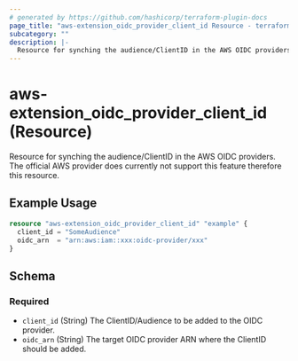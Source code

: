 ```yaml
---
# generated by https://github.com/hashicorp/terraform-plugin-docs
page_title: "aws-extension_oidc_provider_client_id Resource - terraform-provider-aws-extension"
subcategory: ""
description: |-
  Resource for synching the audience/ClientID in the AWS OIDC providers. The official AWS provider does currently not support this feature therefore this resource.
---
```


# aws-extension_oidc_provider_client_id (Resource)

Resource for synching the audience/ClientID in the AWS OIDC providers. The official AWS provider does currently not support this feature therefore this resource.

## Example Usage

```terraform
resource "aws-extension_oidc_provider_client_id" "example" {
  client_id = "SomeAudience"
  oidc_arn  = "arn:aws:iam::xxx:oidc-provider/xxx"
}
```

<!-- schema generated by tfplugindocs -->
## Schema

### Required

- `client_id` (String) The ClientID/Audience to be added to the OIDC provider.
- `oidc_arn` (String) The target OIDC provider ARN where the ClientID should be added.



